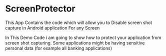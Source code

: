 # ScreenProtector
This App Contains the code which will allow you to Disable screen shot capture in Android application For any Screen

In This Demo Code i am going to show how to protect your application from screen shot capturing. 
Some applications might be having sensitive personal data (for example all banking applications)
